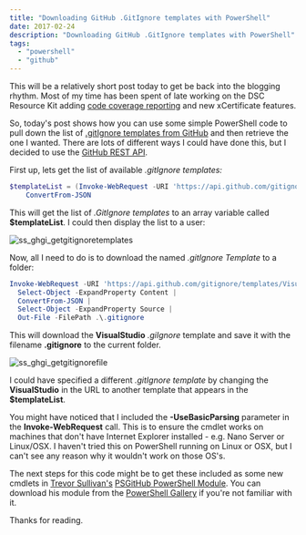 ```yaml
---
title: "Downloading GitHub .GitIgnore templates with PowerShell"
date: 2017-02-24
description: "Downloading GitHub .GitIgnore templates with PowerShell"
tags:
  - "powershell"
  - "github"
---
```


This will be a relatively short post today to get be back into the blogging rhythm. Most of my time has been spent of late working on the DSC Resource Kit adding [code coverage reporting](https://codecov.io/gh/PlagueHO/xNetworking/) and new xCertificate features.

So, today's post shows how you can use some simple PowerShell code to pull down the list of [.gitIgnore templates from GitHub](https://github.com/github/gitignore) and then retrieve the one I wanted. There are lots of different ways I could have done this, but I decided to use the [GitHub REST API](https://developer.github.com/v3/gitignore/).

First up, lets get the list of available _.gitIgnore templates:_

```powershell
$templateList = (Invoke-WebRequest -URI 'https://api.github.com/gitignore/templates' -UseBasicParsing).Content |
    ConvertFrom-JSON
```

This will get the list of _.GitIgnore templates_ to an array variable called **$templateList**. I could then display the list to a user:

![ss_ghgi_getgitignoretemplates](/assets/images/blog/ss_ghgi_getgitignoretemplates.png)

Now, all I need to do is to download the named _.gitIgnore Template_ to a folder:

```powershell
Invoke-WebRequest -URI 'https://api.github.com/gitignore/templates/VisualStudio' -UseBasicParsing |
  Select-Object -ExpandProperty Content |
  ConvertFrom-JSON |
  Select-Object -ExpandProperty Source |
  Out-File -FilePath .\.gitignore
```

This will download the **VisualStudio** _.giIgnore_ template and save it with the filename **.gitignore** to the current folder.

![ss_ghgi_getgitignorefile](/assets/images/blog/ss_ghgi_getgitignorefile.png)

I could have specified a different _.gitIgnore template_ by changing the **VisualStudio** in the URL to another template that appears in the **$templateList**.

You might have noticed that I included the **\-UseBasicParsing** parameter in the **Invoke-WebRequest** call. This is to ensure the cmdlet works on machines that don't have Internet Explorer installed - e.g. Nano Server or Linux/OSX. I haven't tried this on PowerShell running on Linux or OSX, but I can't see any reason why it wouldn't work on those OS's.

The next steps for this code might be to get these included as some new cmdlets in [Trevor Sullivan's](https://twitter.com/pcgeek86) [PSGitHub PowerShell Module](https://github.com/pcgeek86/PSGitHub). You can download his module from the [PowerShell Gallery](https://www.powershellgallery.com/packages/PSGitHub) if you're not familiar with it.

Thanks for reading.
